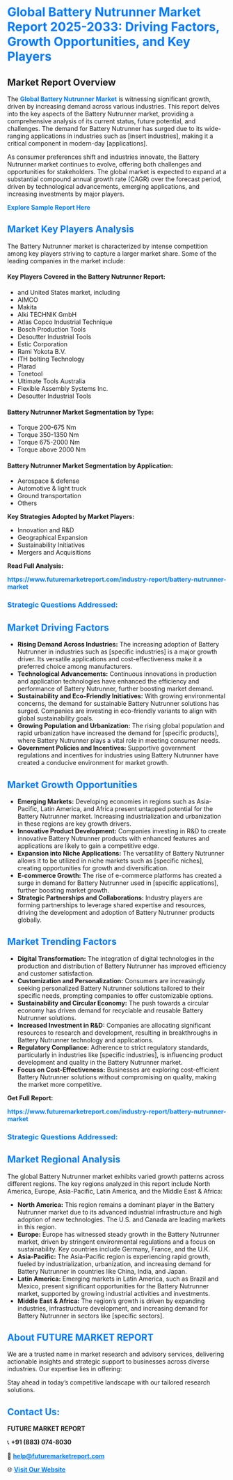 <h1 style="color: #007BFF;">Global Battery Nutrunner Market Report 2025-2033: Driving Factors, Growth Opportunities, and Key Players</h1>

<section id="overview">
<h2>Market Report Overview</h2>
<p>The <a href="https://www.futuremarketreport.com/industry-report/battery-nutrunner-market" style="color: #007BFF; text-decoration: none;"><strong>Global Battery Nutrunner Market</strong></a> is witnessing significant growth, driven by increasing demand across various industries. This report delves into the key aspects of the Battery Nutrunner market, providing a comprehensive analysis of its current status, future potential, and challenges. The demand for Battery Nutrunner has surged due to its wide-ranging applications in industries such as [insert industries], making it a critical component in modern-day [applications].</p>
<p>As consumer preferences shift and industries innovate, the Battery Nutrunner market continues to evolve, offering both challenges and opportunities for stakeholders. The global market is expected to expand at a substantial compound annual growth rate (CAGR) over the forecast period, driven by technological advancements, emerging applications, and increasing investments by major players.</p>
</section>

<section id="overview">
<p><a href="https://www.futuremarketreport.com/request-sample/reportId=106951" style="color: #007BFF; text-decoration: none;"><strong>Explore Sample Report Here</strong></a></p>
</section>

<section id="key-players">
<h2 style="color: #007BFF;">Market Key Players Analysis</h2>
<p>The Battery Nutrunner market is characterized by intense competition among key players striving to capture a larger market share. Some of the leading companies in the market include:</p>
<h4>Key Players Covered in the Battery Nutrunner Report:</h4>
<ul><li>and United States market, including</li><li>AIMCO</li><li>Makita</li><li>Alki TECHNIK GmbH</li><li>Atlas Copco Industrial Technique</li><li>Bosch Production Tools</li><li>Desoutter Industrial Tools</li><li>Estic Corporation</li><li>Rami Yokota B.V.</li><li>ITH bolting Technology</li><li>Plarad</li><li>Tonetool</li><li>Ultimate Tools Australia</li><li>Flexible Assembly Systems Inc.</li><li>Desoutter Industrial Tools</li></ul>
<h4>Battery Nutrunner Market Segmentation by Type:</h4>
<ul><li>Torque 200-675 Nm</li><li>Torque 350-1350 Nm</li><li>Torque 675-2000 Nm</li><li>Torque above 2000 Nm</li></ul>

<h4>Battery Nutrunner Market Segmentation by Application:</h4>
<ul><li>Aerospace &amp; defense</li><li>Automotive &amp; light truck</li><li>Ground transportation</li><li>Others</li></ul>
<p><strong>Key Strategies Adopted by Market Players:</strong></p>
<ul>
<li>Innovation and R&D</li>
<li>Geographical Expansion</li>
<li>Sustainability Initiatives</li>
<li>Mergers and Acquisitions</li>
</ul>
</section>

<section>
<p><strong>Read Full Analysis: </strong></p><a href="https://www.futuremarketreport.com/industry-report/battery-nutrunner-market" style="color: #007BFF; text-decoration: none;"><strong>https://www.futuremarketreport.com/industry-report/battery-nutrunner-market</strong></a>
<h3 style="color: #007BFF;">Strategic Questions Addressed:</h3>
</section>

<section id="driving-factors">
<h2 style="color: #007BFF;">Market Driving Factors</h2>
<ul>
<li><strong>Rising Demand Across Industries:</strong> The increasing adoption of Battery Nutrunner in industries such as [specific industries] is a major growth driver. Its versatile applications and cost-effectiveness make it a preferred choice among manufacturers.</li>
<li><strong>Technological Advancements:</strong> Continuous innovations in production and application technologies have enhanced the efficiency and performance of Battery Nutrunner, further boosting market demand.</li>
<li><strong>Sustainability and Eco-Friendly Initiatives:</strong> With growing environmental concerns, the demand for sustainable Battery Nutrunner solutions has surged. Companies are investing in eco-friendly variants to align with global sustainability goals.</li>
<li><strong>Growing Population and Urbanization:</strong> The rising global population and rapid urbanization have increased the demand for [specific products], where Battery Nutrunner plays a vital role in meeting consumer needs.</li>
<li><strong>Government Policies and Incentives:</strong> Supportive government regulations and incentives for industries using Battery Nutrunner have created a conducive environment for market growth.</li>
</ul>
</section>

<section id="growth-opportunities">
<h2 style="color: #007BFF;">Market Growth Opportunities</h2>
<ul>
<li><strong>Emerging Markets:</strong> Developing economies in regions such as Asia-Pacific, Latin America, and Africa present untapped potential for the Battery Nutrunner market. Increasing industrialization and urbanization in these regions are key growth drivers.</li>
<li><strong>Innovative Product Development:</strong> Companies investing in R&D to create innovative Battery Nutrunner products with enhanced features and applications are likely to gain a competitive edge.</li>
<li><strong>Expansion into Niche Applications:</strong> The versatility of Battery Nutrunner allows it to be utilized in niche markets such as [specific niches], creating opportunities for growth and diversification.</li>
<li><strong>E-commerce Growth:</strong> The rise of e-commerce platforms has created a surge in demand for Battery Nutrunner used in [specific applications], further boosting market growth.</li>
<li><strong>Strategic Partnerships and Collaborations:</strong> Industry players are forming partnerships to leverage shared expertise and resources, driving the development and adoption of Battery Nutrunner products globally.</li>
</ul>
</section>

<section id="trending-factors">
<h2 style="color: #007BFF;">Market Trending Factors</h2>
<ul>
<li><strong>Digital Transformation:</strong> The integration of digital technologies in the production and distribution of Battery Nutrunner has improved efficiency and customer satisfaction.</li>
<li><strong>Customization and Personalization:</strong> Consumers are increasingly seeking personalized Battery Nutrunner solutions tailored to their specific needs, prompting companies to offer customizable options.</li>
<li><strong>Sustainability and Circular Economy:</strong> The push towards a circular economy has driven demand for recyclable and reusable Battery Nutrunner solutions.</li>
<li><strong>Increased Investment in R&D:</strong> Companies are allocating significant resources to research and development, resulting in breakthroughs in Battery Nutrunner technology and applications.</li>
<li><strong>Regulatory Compliance:</strong> Adherence to strict regulatory standards, particularly in industries like [specific industries], is influencing product development and quality in the Battery Nutrunner market.</li>
<li><strong>Focus on Cost-Effectiveness:</strong> Businesses are exploring cost-efficient Battery Nutrunner solutions without compromising on quality, making the market more competitive.</li>
</ul>
</section>

<section>
<p><strong>Get Full Report: </strong></p><a href="https://www.futuremarketreport.com/industry-report/battery-nutrunner-market" style="color: #007BFF; text-decoration: none;"><strong>https://www.futuremarketreport.com/industry-report/battery-nutrunner-market</strong></a>
<h3 style="color: #007BFF;">Strategic Questions Addressed:</h3>
</section>


<section id="regional-analysis">
<h2 style="color: #007BFF;">Market Regional Analysis</h2>
<p>The global Battery Nutrunner market exhibits varied growth patterns across different regions. The key regions analyzed in this report include North America, Europe, Asia-Pacific, Latin America, and the Middle East & Africa:</p>
<ul>
<li><strong>North America:</strong> This region remains a dominant player in the Battery Nutrunner market due to its advanced industrial infrastructure and high adoption of new technologies. The U.S. and Canada are leading markets in this region.</li>
<li><strong>Europe:</strong> Europe has witnessed steady growth in the Battery Nutrunner market, driven by stringent environmental regulations and a focus on sustainability. Key countries include Germany, France, and the U.K.</li>
<li><strong>Asia-Pacific:</strong> The Asia-Pacific region is experiencing rapid growth, fueled by industrialization, urbanization, and increasing demand for Battery Nutrunner in countries like China, India, and Japan.</li>
<li><strong>Latin America:</strong> Emerging markets in Latin America, such as Brazil and Mexico, present significant opportunities for the Battery Nutrunner market, supported by growing industrial activities and investments.</li>
<li><strong>Middle East & Africa:</strong> The region’s growth is driven by expanding industries, infrastructure development, and increasing demand for Battery Nutrunner in sectors like [specific sectors].</li>
</ul>
</section>

<footer>
<h2 style="color: #007BFF;">About FUTURE MARKET REPORT</h2>
<p>We are a trusted name in market research and advisory services, delivering actionable insights and strategic support to businesses across diverse industries. Our expertise lies in offering:</p>

<p>Stay ahead in today’s competitive landscape with our tailored research solutions.</p>

<h2 style="color: #007BFF;">Contact Us:</h2>
<p><strong>FUTURE MARKET REPORT</strong></p>
<p>📞 <strong>+91 (883) 074-8030</strong></p>
<p>📧 <strong><a href="mailto:help@futuremarketreport.com" style="color: #007BFF;">help@futuremarketreport.com</a></strong></p>
<p>🌐 <strong><a href="https://www.futuremarketreport.com/" style="color: #007BFF;">Visit Our Website</a></strong></p>
</footer>
